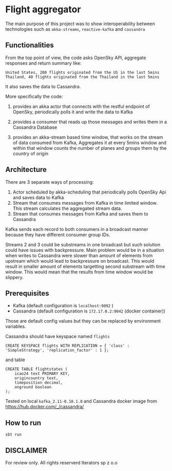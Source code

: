 # Flight aggregator

The main purpose of this project was to show interoperability between technologies such as
`akka-streams`, `reactive-kafka` and `cassandra`

## Functionalities

From the top point of view, the code asks OpenSky API, aggregate responses and return summary like:

```
United States, 200 flights originated from the US in the last 5mins
Thailand, 40 flights originated from the Thailand in the last 5mins
```
It also saves the data to Cassandra.


More specifically the code:

1. provides an akka actor that connects with the restful endpoint of OpenSky, periodically polls it and write the data to Kafka

2. provides a consumer that reads up those messages and writes them in a Cassandra Database

3. provides an akka-stream based time window, that works on the stream of data consumed from Kafka, Aggregates it at every 5mins window and within that window counts the number of planes and groups them by the country of origin

## Architecture

There are 3 separate ways of processing:
1. Actor scheduled by akka-scheduling that periodically polls OpenSky Api and saves data to Kafka
2. Stream that consumes messages from Kafka in time limited window. This stream calculates the aggregated stream data.
3. Stream that consumes messages from Kafka and saves them to Cassandra

Kafka sends each record to both consumers in a broadcast manner because they have different consumer group IDs.

Streams 2 and 3 could be substreams in one broadcast but such solution could have issues with backpressure. Main problem would be in a situation when writes to Cassandra were slower than amount of elements from upstream which would lead to backpressure on broadcast. This would result in smaller amount of elements targetting second substream with time window. This would mean that the results from time window would be slippery.

## Prerequisites
- Kafka (default configuration is `localhost:9092` )
- Cassandra (default configuration is `172.17.0.2:9042` (docker container))

Those are default config values but they can be replaced by environment variables.

Cassandra should have keyspace named `flights`
```
CREATE KEYSPACE flights WITH REPLICATION = { 'class' : 'SimpleStrategy', 'replication_factor' : 1 };
```
and table
```
CREATE TABLE flightstates (
    icao24 text PRIMARY KEY,
    origincountry text,
    timeposition decimal,
    onground boolean
);
```

Tested on local `kafka_2.11-0.10.1.0`
and Cassandra docker image from https://hub.docker.com/_/cassandra/

## How to run
`sbt run`

## DISCLAIMER
For review only. All rights reserverd Iterators sp z o.o